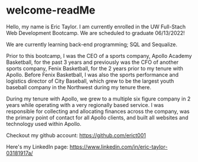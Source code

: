 # welcome-readMe

Hello, my name is Eric Taylor. I am currently enrolled in the UW Full-Stach Web Development Bootcamp. We are scheduled to graduate 06/13/2022!

We are currently learning back-end programming; SQL and Sequalize. 

Prior to this bootcamp, I was the CEO of a sports company, Apollo Academy Basketball, for the past 3 years and previously was the CFO of another sports company, Fenix Basketball, for the 2 years prior to my tenure with Apollo. Before Fenix Basketball, I was also the sports performance and logistics director of City Baseball, which grew to be the largest youth baseball company in the Northwest during my tenure there. 

During my tenure with Apollo, we grew to a multiple six figure company in 2 years while operating with a very regionally based service. I was responsible for collecting and allocating finances across the company, was the primary point of contact for all Apollo clients, and built all websites and technology used within Apollo.  

Checkout my github account: https://github.com/erict001

Here's my LinkedIn page: https://www.linkedin.com/in/eric-taylor-03181917a/
